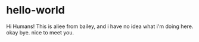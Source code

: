 # hello-world
Hi Humans!
This is aliee from bailey, and i have no idea what i'm doing here.
okay bye. nice to meet you.
